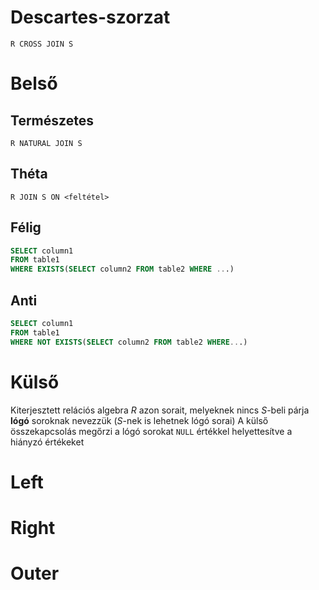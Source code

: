 # Descartes-szorzat
`R CROSS JOIN S`
# Belső
## Természetes
`R NATURAL JOIN S`
## Théta
`R JOIN S ON <feltétel>`
## Félig
```sql
SELECT column1
FROM table1
WHERE EXISTS(SELECT column2 FROM table2 WHERE ...)
```
## Anti
```sql
SELECT column1
FROM table1
WHERE NOT EXISTS(SELECT column2 FROM table2 WHERE...)
```
# Külső
Kiterjesztett relációs algebra
$R$ azon sorait, melyeknek nincs $S$-beli párja **lógó** soroknak nevezzük ($S$-nek is lehetnek lógó sorai)
A külső összekapcsolás megőrzi a lógó sorokat `NULL` értékkel helyettesítve a hiányzó értékeket
# Left

# Right

# Outer
<!--stackedit_data:
eyJoaXN0b3J5IjpbLTY2ODU3ODc5NV19
-->